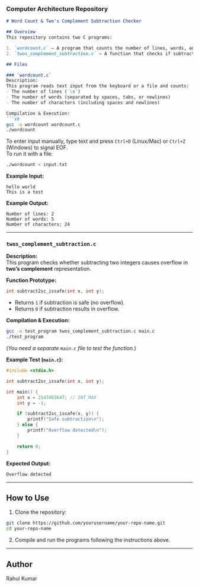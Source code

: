 ### **Computer Architecture Repository**

```md
# Word Count & Two's Complement Subtraction Checker

## Overview  
This repository contains two C programs:  

1. `wordcount.c` – A program that counts the number of lines, words, and characters from standard input, similar to the Unix `wc` command.  
2. `twos_complement_subtraction.c` – A function that checks if subtracting two integers in two’s complement representation results in overflow.  

## Files  

### `wordcount.c`  
Description:
This program reads text input from the keyboard or a file and counts:  
- The number of lines (`\n`)  
- The number of words (separated by spaces, tabs, or newlines)  
- The number of characters (including spaces and newlines)  

Compilation & Execution:  
```sh
gcc -o wordcount wordcount.c
./wordcount
```
To enter input manually, type text and press `Ctrl+D` (Linux/Mac) or `Ctrl+Z` (Windows) to signal EOF.  
To run it with a file:  
```sh
./wordcount < input.txt
```

**Example Input:**
```
hello world
This is a test
```
**Example Output:**
```
Number of lines: 2
Number of words: 5
Number of characters: 24
```

---

### `twos_complement_subtraction.c`  
**Description:**  
This program checks whether subtracting two integers causes overflow in **two’s complement** representation.  

**Function Prototype:**  
```c
int subtract2sc_issafe(int x, int y);
```
- Returns `1` if subtraction is safe (no overflow).  
- Returns `0` if subtraction results in overflow.  

**Compilation & Execution:**  
```sh
gcc -o test_program twos_complement_subtraction.c main.c
./test_program
```
(*You need a separate `main.c` file to test the function.*)  

**Example Test (`main.c`):**  
```c
#include <stdio.h>

int subtract2sc_issafe(int x, int y);

int main() {
    int x = 2147483647; // INT_MAX
    int y = -1;

    if (subtract2sc_issafe(x, y)) {
        printf("Safe subtraction\n");
    } else {
        printf("Overflow detected\n");
    }

    return 0;
}
```

**Expected Output:**
```
Overflow detected
```

---

## How to Use  
1. Clone the repository:  
```sh
git clone https://github.com/yourusername/your-repo-name.git
cd your-repo-name
```
2. Compile and run the programs following the instructions above.  

---

## Author  
Rahul Kumar
